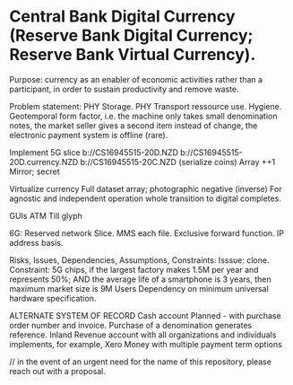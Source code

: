 # Central Bank Digital Currency (Reserve Bank Digital Currency; Reserve Bank Virtual Currency).

Purpose: currency as an enabler of economic activities rather than a participant, in order to sustain productivity and remove waste. 

Problem statement: PHY Storage. PHY Transport ressource use. Hygiene. Geotemporal form factor, i.e. the machine only takes small denomination notes, the market seller gives a second item instead of change, the electronic payment system is offline (rare).

Implement
5G slice
b://CS16945515-20D.NZD
   b://CS16945515-20D.currency.NZD
   b://CS16945515-20C.NZD (serialize coins)
Array
++1
Mirror; secret

Virtualize currency
Full dataset array; photographic negative (inverse)
For agnostic and independent operation whole transition to digital completes.

GUIs
ATM
Till
glyph

6G:
Reserved network Slice.
MMS each file. Exclusive forward function. IP address basis.

Risks, Issues, Dependencies, Assumptions, Constraints:
Isssue: clone.
Constraint: 5G chips, if the largest factory makes 1.5M per year and represents 50%; AND the average life of a smartphone is 3 years, then maximum market size is 9M Users
Dependency on minimum universal hardware specification.

ALTERNATE SYSTEM OF RECORD
Cash account
Planned - with purchase order number and invoice. Purchase of a denomination generates reference.
Inland Revenue account with all organizations and individuals implements, for example, Xero Money with multiple payment term options 

// in the event of an urgent need for the name of this repository, please reach out with a proposal.
